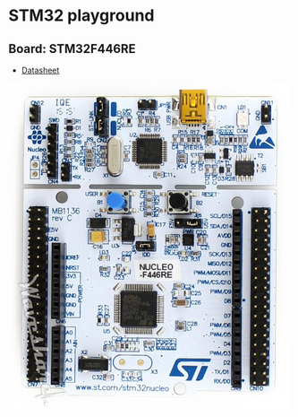 # STM32 playground

## Board: STM32F446RE
* [Datasheet](./spec/stm32f446re.pdf)

![STM32F446RE](./img/STM32F446RE.jpg)